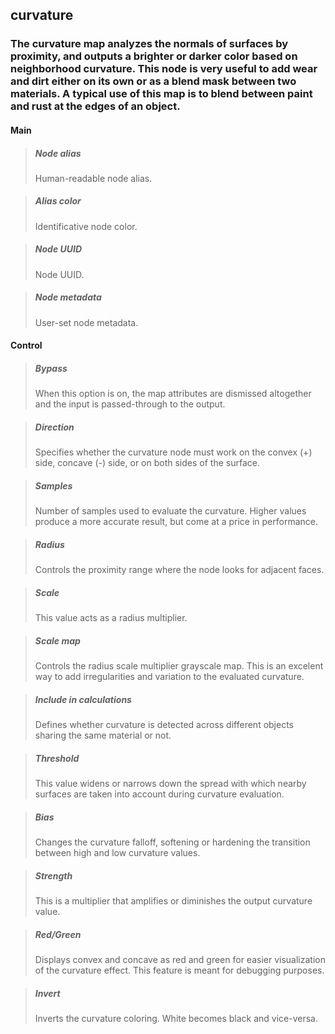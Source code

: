 ## **curvature**

### The curvature map analyzes the normals of surfaces by proximity, and outputs a brighter or darker color based on neighborhood curvature. This node is very useful to add wear and dirt either on its own or as a blend mask between two materials. A typical use of this map is to blend between paint and rust at the edges of an object.
#### Main

> ##### Node alias
> Human-readable node alias. 

> ##### Alias color
> Identificative node color. 

> ##### Node UUID
> Node UUID. 

> ##### Node metadata
> User-set node metadata. 

#### Control

> ##### Bypass
> When this option is on, the map attributes are dismissed altogether and the input is passed-through to the output. 

> ##### Direction
> Specifies whether the curvature node must work on the convex (+) side, concave (-) side, or on both sides of the surface. 

> ##### Samples
> Number of samples used to evaluate the curvature. Higher values produce a more accurate result, but come at a price in performance. 

> ##### Radius
> Controls the proximity range where the node looks for adjacent faces. 

> ##### Scale
> This value acts as a radius multiplier. 

> ##### Scale map
> Controls the radius scale multiplier grayscale map. This is an excelent way to add irregularities and variation to the evaluated curvature. 

> ##### Include in calculations
> Defines whether curvature is detected across different objects sharing the same material or not. 

> ##### Threshold
> This value widens or narrows down the spread with which nearby surfaces are taken into account during curvature evaluation. 

> ##### Bias
> Changes the curvature falloff, softening or hardening the transition between high and low curvature values. 

> ##### Strength
> This is a multiplier that amplifies or diminishes the output curvature value. 

> ##### Red/Green
> Displays convex and concave as red and green for easier visualization of the curvature effect. This feature is meant for debugging purposes. 

> ##### Invert
> Inverts the curvature coloring. White becomes black and vice-versa. 


